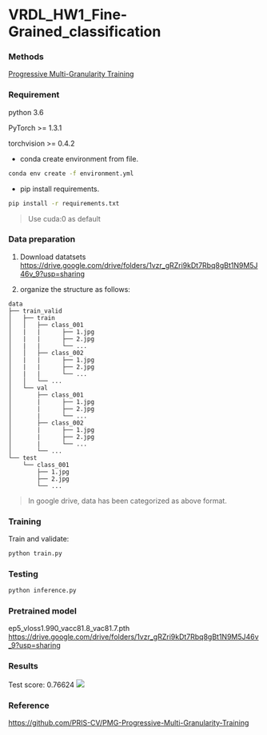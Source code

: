 # VRDL_HW1_Fine-Grained_classification

### Methods
[Progressive Multi-Granularity Training](https://github.com/PRIS-CV/PMG-Progressive-Multi-Granularity-Training)
 
### Requirement
 
python 3.6

PyTorch >= 1.3.1

torchvision >= 0.4.2

* conda create environment from file.
```bash
conda env create -f environment.yml
```

* pip install requirements.
```bash
pip install -r requirements.txt
```

> Use cuda:0 as default

### Data preparation

1. Download datatsets 
https://drive.google.com/drive/folders/1vzr_gRZri9kDt7Rbq8gBt1N9M5J46v_9?usp=sharing

2. organize the structure as follows:
```
data
├── train_valid
│   ├── train
│   │   ├── class_001
│   |   |      ├── 1.jpg
│   |   |      ├── 2.jpg
│   |   |      └── ...
│   │   ├── class_002
│   |   |      ├── 1.jpg
│   |   |      ├── 2.jpg
│   |   |      └── ...
│   │   └── ...
│   └── val
│       ├── class_001
│       |      ├── 1.jpg
│       |      ├── 2.jpg
│       |      └── ...
│       ├── class_002
│       |      ├── 1.jpg
│       |      ├── 2.jpg
│       |      └── ...
│       └── ...
└── test
    └── class_001
        ├── 1.jpg
        ├── 2.jpg
        └── ...
```

> In google drive, data has been categorized as above format.

### Training

Train and validate: 
```bash
python train.py
```

### Testing

```bash
python inference.py
```

### Pretrained model

ep5_vloss1.990_vacc81.8_vac81.7.pth
https://drive.google.com/drive/folders/1vzr_gRZri9kDt7Rbq8gBt1N9M5J46v_9?usp=sharing

### Results
Test score: 0.76624
![](https://i.imgur.com/dbRHjo8.png)



### Reference

https://github.com/PRIS-CV/PMG-Progressive-Multi-Granularity-Training
